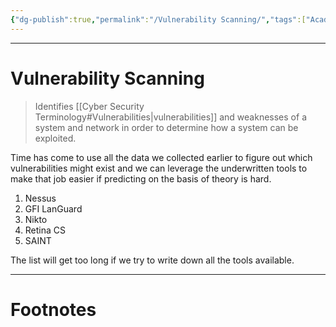 ```yaml
---
{"dg-publish":true,"permalink":"/Vulnerability Scanning/","tags":["Academics","CyberSec","CompNet","EthHack"]}
---
```



---
# Vulnerability Scanning
> Identifies [[Cyber Security Terminology#Vulnerabilities\|vulnerabilities]] and weaknesses of a system and network in order to determine how a system can be exploited.

Time has come to use all the data we collected earlier to figure out which vulnerabilities might exist and we can leverage the underwritten tools to make that job easier if predicting on the basis of theory is hard.
1. Nessus
2. GFI LanGuard
3. Nikto
4. Retina CS
5. SAINT

The list will get too long if we try to write down all the tools available.

---
# Footnotes